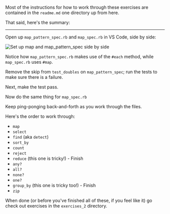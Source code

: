 Most of the instructions for how to work through these exercises are contained in the `readme.md` one directory up from here.

That said, here's the summary:

------------------

Open up `map_pattern_spec.rb` and `map_spec.rb` in VS Code, side by side:

![Set up map and map_pattern_spec side by side](/images/enumerables-setup-map.jpg)

Notice how `map_pattern_spec.rb` makes use of the `#each` method, while `map_spec.rb` uses `#map`.

Remove the skip from `test_doubles` on `map_pattern_spec`; run the tests to make sure there is a failure.

Next, make the test pass.

Now do the same thing for `map_spec.rb`

Keep ping-ponging back-and-forth as you work through the files.

Here's the order to work through:

* `map`
* `select`
* `find` (aka `detect`)
* `sort_by`
* `count`
* `reject`
* `reduce` (this one is tricky!) - Finish
* `any?`
* `all?`
* `none?`
* `one?`
* `group_by` (this one is tricky too!) - Finish
* `zip`

When done (or before you've finished all of these, if you feel like it) go check out exercises in the `exercises_2` directory.

